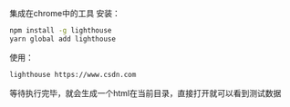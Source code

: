 集成在chrome中的工具
安装：
``` bash
npm install -g lighthouse
yarn global add lighthouse
```

使用：
``` bash
lighthouse https://www.csdn.com
```

等待执行完毕，就会生成一个html在当前目录，直接打开就可以看到测试数据